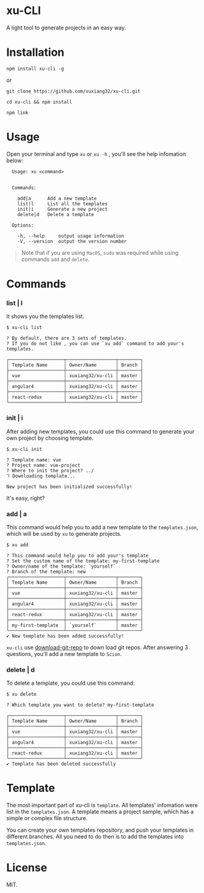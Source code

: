 # xu-CLI
A light tool to generate projects in an easy way.

# Installation
```
npm install xu-cli -g
```
or
```
git clone https://github.com/xuxiang32/xu-cli.git

cd xu-cli && npm install

npm link
```

# Usage
Open your terminal and type `xu` or `xu -h` , you'll see the help infomation below:
```
  Usage: xu <command>


  Commands:

    add|a      Add a new template
    list|l     List all the templates
    init|i     Generate a new project
    delete|d   Delete a template

  Options:

    -h, --help     output usage information
    -V, --version  output the version number
```

> Note that if you are using `MacOS`, `sudo` was required while using commands `add` and `delete`.

# Commands

### list | l
It shows you the templates list.
```
$ xu-cli list

? By default, there are 3 sets of templates.
? If you do not like , you can use `xu add` command to add your's templates.

┌────────────────────┬──────────────────┬────────┐
│ Template Name      │ Owner/Name       │ Branch │
├────────────────────┼──────────────────┼────────┤
│ vue                │ xuxiang32/xu-cli │ master │
├────────────────────┼──────────────────┼────────┤
│ angular4           │ xuxiang32/xu-cli │ master │
├────────────────────┼──────────────────┼────────┤
│ react-redux        │ xuxiang32/xu-cli │ master │
└────────────────────┴──────────────────┴────────┘

```


### init | i
After adding new templates, you could use this command to generate your own project by choosing template.
```
$ xu-cli init

? Template name: vue
? Project name: vue-project
? Where to init the project? ../
⠹ Downloading template...

New project has been initialized successfully!
```

It's easy, right?


### add | a
This command would help you to add a new template to the `templates.json`, which will be used by `xu` to generate projects.
```
$ xu add

? This command would help you to add your's template
? Set the custom name of the template: my-first-template
? Owner/name of the template: `yourself`
? Branch of the template: new
┌────────────────────┬──────────────────┬────────┐
│ Template Name      │ Owner/Name       │ Branch │
├────────────────────┼──────────────────┼────────┤
│ vue                │ xuxiang32/xu-cli │ master │
├────────────────────┼──────────────────┼────────┤
│ angular4           │ xuxiang32/xu-cli │ master │
├────────────────────┼──────────────────┼────────┤
│ react-redux        │ xuxiang32/xu-cli │ master │
├────────────────────┼──────────────────┼────────┤
│ my-first-template  │ `yourself`       │ master │
└────────────────────┴──────────────────┴────────┘
✔ New template has been added successfully!
```
`xu-cli` use [download-git-repo](https://github.com/flipxfx/download-git-repo) to down load git repos. After answering 3 questions, you'll add a new template to `Scion`.



### delete | d
To delete a template, you could use this command:
```
$ xu delete

? Which template you want to delete? my-first-template

┌────────────────────┬──────────────────┬────────┐
│ Template Name      │ Owner/Name       │ Branch │
├────────────────────┼──────────────────┼────────┤
│ vue                │ xuxiang32/xu-cli │ master │
├────────────────────┼──────────────────┼────────┤
│ angular4           │ xuxiang32/xu-cli │ master │
├────────────────────┼──────────────────┼────────┤
│ react-redux        │ xuxiang32/xu-cli │ master │
└────────────────────┴──────────────────┴────────┘
✔ Template has been deleted successfully
```

# Template
The most important part of xu-cli is `template`. All templates' infomation were list in the `templates.json`.
A template means a project sample, which has a simple or complex file structure.

You can create your own templates repository, and push your templates in different branches. All you need to do then is to add the templates into  `templates.json`.

# License
MIT.